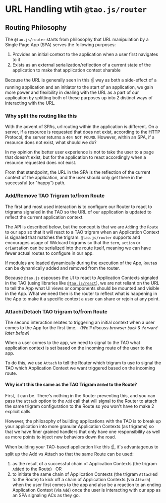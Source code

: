 # URL Handling wtih `@tao.js/router`

## Routing Philosophy

The `@tao.js/router` starts from philosophy that URL manipulation by a Single Page App (SPA)
serves the following purposes:

1. Provides an initial context to the application when a user first navigates to it
1. Exists as an external serialization/reflection of a current state of the application to make that application context sharable

Because the URL is generally seen in this :point_up: way as both a side-effect of a running
application and an initiator to the start of an application, we gain more power and flexibility in
dealing with the URL as a part of our application by splitting both of these purposes up into 2
distinct ways of interacting with the URL.

### Why split the routing like this

With the advent of SPAs, url routing within the application is different.  On a server, if a resource
is requested that does not exist, according to the HTTP Protocol, the server returns a
`404 NOT FOUND`.  However, within an SPA, if a resource does not exist, what should we do?

In my opinion the better user experience is not to take the user to a page that doesn't exist, but
for the application to react accordingly when a resource requested does not exist.

From that standpoint, the URL in the SPA is the reflection of the current context of the application,
and the user should only get there in the successful (or "happy") path.

### Add/Remove TAO Trigram to/from Route

The first and most used interaction is to configure our Router to react to trigrams signaled in the TAO so the URL of our application is updated to reflect the current application context.

The API is described below, but the concept is that we are `Add`ing the `Route` to our app so that
it will react to a TAO trigram when an Application Context is signaled that matches the trigram.
`@tao.js/router` supports and encourages usage of Wildcard trigrams
so that the `term`, `action` or `orient`ation can be serialized into the route itself, meaning we
can have fewer actual routes to configure in our app.

If modules are loaded dynamically during the execution of the App, `Route`s can be dynamically
added and removed from the router.

Because `@tao.js` espouses the UI to react to Application Contexts signaled in the TAO (using
libraries like [`@tao.js/react`](../react-tao)), we are not reliant on the URL to tell the App
what UI views or components should be mounted and visible in the App.  What we need then is the
router to reflect what is happening in the App to make it a specific context a user can share
or rejoin at any point.

### Attach/Detach TAO trigram to/from Route

The second interaction relates to triggering an initial context when a user comes to the App for
the first time.  
_(We'll discuss browser `back` & `forward` later below)_

When a user comes to the app, we need to signal to the TAO what application context is set based
on the incoming route of the user to the app.

To do this, we use `Attach` to tell the Router which trigram to use to signal the TAO which
Application Context we want triggered based on the incoming route.

#### Why isn't this the same as the TAO Trigram `Added` to the Route?

First, it can be.  There's nothing in the Router preventing this, and you can pass the `attach`
option to the `Add` call that will signal to the Router to attach the same trigram configuration
to the Route so you won't have to make 2 explicit calls.

However, the philosophy of building applications with the TAO is to break up your application into
more granular Application Contexts (as trigrams) so that we have finer grained handlers that only
have one responsibility as well as more points to inject new behaviors down the road.

When building your TAO-based application like this :point_up:, it's advantageous to split up the
Add vs Attach so that the same Route can be used:

1. as the result of a successful chain of Application Contexts (the trigram `Add`ed to the Route)  
OR
1. to initiate the same chain of Application Contexts (the trigram `Attach`ed to the Route) to kick off a chain of Application Contexts (via
`Attach`) when the user first comes to the app and also be a reaction to an ending Application Context (via `Add`) once the user is interacting with our app as an SPA signaling ACs as they go.

